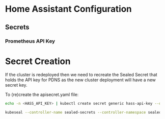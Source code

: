 # Home Assistant Configuration

## Secrets

### Prometheus API Key

# Secret Creation

If the cluster is redeployed then we need to recreate the Sealed Secret that holds the API key for PDNS as the new cluster deployment will have a new secret key.

To (re)create the apisecret.yaml file:

```sh
echo -n <HASS_API_KEY> | kubectl create secret generic hass-api-key --dry-run=client --from-file=hass-api-key=/dev/stdin -o json >apisecret.json

kubeseal --controller-name sealed-secrets --controller-namespace sealed-secrets --namespace homeassistant --name hass-api-key <apisecret.json >hass-secret.json
```